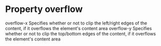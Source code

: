 # Property overflow 

overflow-x
    Specifies whether or not to clip the left/right edges of the content, if it overflows the element's content area
overflow-y
    Specifies whether or not to clip the top/bottom edges of the content, if it overflows the element's content area
